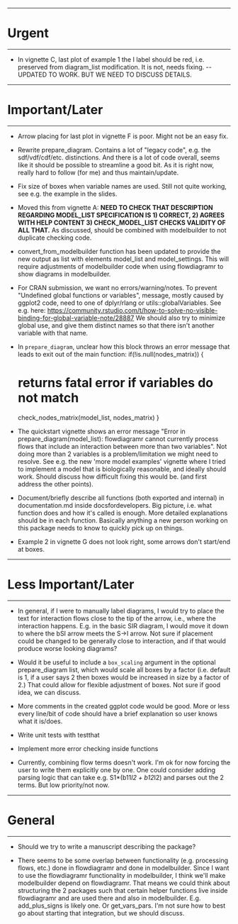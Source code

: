 ******
# Urgent
******

* In vignette C, last plot of example 1 the I label should be red, i.e. preserved from diagram_list modification. It is not, needs fixing. -- UPDATED TO WORK. BUT WE NEED TO DISCUSS DETAILS.

******
# Important/Later
******

* Arrow placing for last plot in vignette F is poor. Might not be an easy fix.

* Rewrite prepare_diagram. Contains a lot of "legacy code", e.g. the sdf/vdf/cdf/etc. distinctions. And there is a lot of code overall, seems like it should be possible to streamline a good bit. As it is right now, really hard to follow (for me) and thus maintain/update.

* Fix size of boxes when variable names are used. Still not quite working, see e.g. the example in the slides. 

* Moved this from vignette A: **NEED TO CHECK THAT DESCRIPTION REGARDING MODEL_LIST SPECIFICATION IS 1) CORRECT, 2) AGREES WITH HELP CONTENT 3) CHECK_MODEL_LIST CHECKS VALIDITY OF ALL THAT.** As discussed, should be combined with modelbuilder to not duplicate checking code. 

* convert_from_modelbuilder function has been updated to provide the new output as list with elements model_list and model_settings. This will require adjustments of modelbuilder code when using flowdiagramr to show diagrams in modelbuilder.

* For CRAN submission, we want no errors/warning/notes. To prevent "Undefined global functions or variables", message, mostly caused by ggplot2 code, need to one of dplyr/rlang or utils::globalVariables. 
See e.g. here:
https://community.rstudio.com/t/how-to-solve-no-visible-binding-for-global-variable-note/28887
We should also try to minimize global use, and give them distinct names so that there isn't another variable with that name.

* In `prepare_diagram`, unclear how this block throws an error message that leads to exit out of the main function:
if(!is.null(nodes_matrix)) {
    # returns fatal error if variables do not match
    check_nodes_matrix(model_list, nodes_matrix)
  }

* The quickstart vignette shows an error message "Error in prepare_diagram(model_list): flowdiagramr cannot currently process flows that include an interaction between more than two variables". Not doing more than 2 variables is a problem/limitation we might need to resolve. See e.g. the new 'more model examples' vignette where I tried to implement a model that is biologically reasonable, and ideally should work. Should discuss how difficult fixing this would be. (and first address the other points).

* Document/briefly describe all functions (both exported and internal) in documentation.md inside docsfordevelopers. Big picture, i.e. what function does and how it's called is enough. More detailed explanations should be in each function. Basically anything a new person working on this package needs to know to quickly pick up on things.

* Example 2 in vignette G does not look right, some arrows don't start/end at boxes.

******
# Less Important/Later
******

* In general, if I were to manually label diagrams, I would try to place the text for interaction flows close to the tip of the arrow, i.e., where the interaction happens. E.g. in the basic SIR diagram, I would move it down to where the bSI arrow meets the S->I arrow. Not sure if placement could be changed to be generally close to interaction, and if that would produce worse looking diagrams?

* Would it be useful to include a `box_scaling` argument in the optional prepare_diagram list, which would scale all boxes by a factor (i.e. default is 1, if a user says 2 then boxes would be increased in size by a factor of 2.) That could allow for flexible adjustment of boxes. Not sure if good idea, we can discuss.  

* More comments in the created ggplot code would be good. More or less every line/bit of code should have a brief explanation so user knows what it is/does.

* Write unit tests with testthat

* Implement more error checking inside functions

* Currently, combining flow terms doesn't work. I'm ok for now forcing the user to write them explicitly one by one. One could consider adding parsing logic that can take e.g. S1*(b11*I2 + b12*I2) and parses out the 2 terms. But low priority/not now.


******
# General
******

* Should we try to write a manuscript describing the package?

* There seems to be some overlap between functionality (e.g. processing flows, etc.) done in flowdiagramr and done in modelbuilder. Since I want to use the flowdiagramr functionality in modelbuilder, I think we'll make modelbuilder depend on flowdiagramr. That means we could think about structuring the 2 packages such that certain helper functions live inside flowdiagramr and are used there and also in modelbuilder. E.g. add_plus_signs is likely one. Or get_vars_pars. I'm not sure how to best go about starting that integration, but we should discuss.




